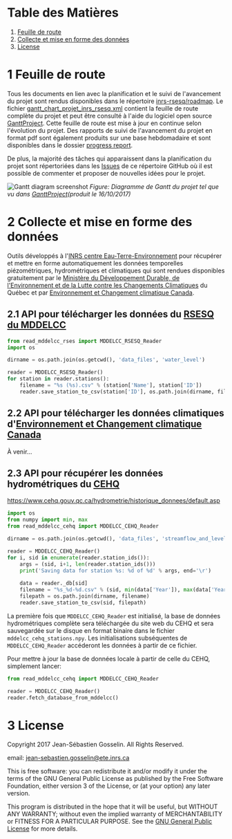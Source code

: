 # Table des Matières

1. [Feuille de route](#1-feuille-de-route)
2. [Collecte et mise en forme des données](#2-collecte-et-mise-en-forme-des-données)
3. [License](#3-license)

# 1 Feuille de route

Tous les documents en lien avec la planification et le suivi de l'avancement du projet sont rendus disponibles dans le répertoire [inrs-rsesq/roadmap](https://github.com/jnsebgosselin/inrs-rsesq/tree/master/roadmap). Le fichier [gantt_chart_projet_inrs_rsesq.xml](https://github.com/jnsebgosselin/inrs-rsesq/blob/master/roadmap/gantt_chart_projet_inrs_rsesq.xml) contient la feuille de route complète du projet et peut être consulté à l'aide du logiciel open source [GanttProject](http://www.ganttproject.biz/). Cette feuille de route est mise à jour en continue selon l'évolution du projet. Des rapports de suivi de l'avancement du projet en format pdf sont également produits sur une base hebdomadaire et sont disponibles dans le dossier [progress report](https://github.com/jnsebgosselin/inrs-rsesq/tree/master/roadmap/progress%20reports).

De plus, la majorité des tâches qui apparaissent dans la planification du projet sont répertoriées dans les [Issues](https://github.com/jnsebgosselin/inrs-rsesq/issues) de ce répertoire GitHub où il est possible de commenter et proposer de nouvelles idées pour le projet.

![Gantt diagram screenshot](https://github.com/jnsebgosselin/inrs-rsesq/blob/master/roadmap/gantt_chart_scs.png)
_Figure: Diagramme de Gantt du projet tel que vu dans [GanttProject](http://www.ganttproject.biz/)(produit le 16/10/2017)_

# 2 Collecte et mise en forme des données

Outils développés à l'[INRS centre Eau-Terre-Environnement](http://www.ete.inrs.ca/) pour récupérer et mettre en forme automatiquement les données temporelles piézométriques, hydrométriques et climatiques qui sont rendues disponibles gratuitement par le [Ministère du Développement Durable, de l'Environnement et de la Lutte contre les Changements Climatiques](http://www.mddelcc.gouv.qc.ca/) du Québec et par [Environnement et Changement climatique Canada](https://www.ec.gc.ca/default.asp?lang=Fr).

## 2.1 API pour télécharger les données du [RSESQ du MDDELCC](http://www.mddelcc.gouv.qc.ca/eau/piezo/)

```python
from read_mddelcc_rses import MDDELCC_RSESQ_Reader
import os

dirname = os.path.join(os.getcwd(), 'data_files', 'water_level')

reader = MDDELCC_RSESQ_Reader()
for station in reader.stations():
    filename = "%s (%s).csv" % (station['Name'], station['ID'])
    reader.save_station_to_csv(station['ID'], os.path.join(dirname, filename))
```

## 2.2 API pour télécharger les données climatiques d'[Environnement et Changement climatique Canada](http://climate.weather.gc.ca/historical_data/search_historic_data_e.html)

À venir...

## 2.3 API pour récupérer les données hydrométriques du [CEHQ](https://www.cehq.gouv.qc.ca/)
https://www.cehq.gouv.qc.ca/hydrometrie/historique_donnees/default.asp

```python
import os
from numpy import min, max
from read_mddelcc_cehq import MDDELCC_CEHQ_Reader

dirname = os.path.join(os.getcwd(), 'data_files', 'streamflow_and_level')

reader = MDDELCC_CEHQ_Reader()
for i, sid in enumerate(reader.station_ids()):
    args = (sid, i+1, len(reader.station_ids()))
    print('Saving data for station %s: %d of %d' % args, end='\r')
    
    data = reader._db[sid]
    filename = "%s_%d-%d.csv" % (sid, min(data['Year']), max(data['Year']))
    filepath = os.path.join(dirname, filename)
    reader.save_station_to_csv(sid, filepath)
```

La première fois que `MDDELCC_CEHQ_Reader` est initialisé, la base de données hydrométriques complète sera téléchargée du site web du CEHQ et sera sauvegardée sur le disque en format binaire dans le fichier `mddelcc_cehq_stations.npy`. Les initialisations subséquentes de `MDDELCC_CEHQ_Reader` accéderont les données à partir de ce fichier.

Pour mettre à jour la base de données locale à partir de celle du CEHQ, simplement lancer:

```python
from read_mddelcc_cehq import MDDELCC_CEHQ_Reader

reader = MDDELCC_CEHQ_Reader()
reader.fetch_database_from_mddelcc()
```

# 3 License

Copyright 2017 Jean-Sébastien Gosselin. All Rights Reserved.

email: jean-sebastien.gosselin@ete.inrs.ca

This is free software: you can redistribute it and/or modify
it under the terms of the GNU General Public License as published by
the Free Software Foundation, either version 3 of the License, or
(at your option) any later version.

This program is distributed in the hope that it will be useful,
but WITHOUT ANY WARRANTY; without even the implied warranty of
MERCHANTABILITY or FITNESS FOR A PARTICULAR PURPOSE.  See the
[GNU General Public License](http://www.gnu.org/licenses/) for more details.
